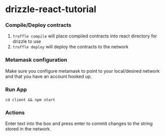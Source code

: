 # drizzle-react-tutorial

### Compile/Deploy contracts

1. `truffle compile` will place compiled contracts into react directory for drizzle to use
2. `truffle deploy` will deploy the contracts to the network

### Metamask configuration
Make sure you configure metamask to point to your local/desired network and that you have an account hooked up.

### Run App

`cd client && npm start`

### Actions

Enter text into the box and press enter to commit changes to the string stored in the network.